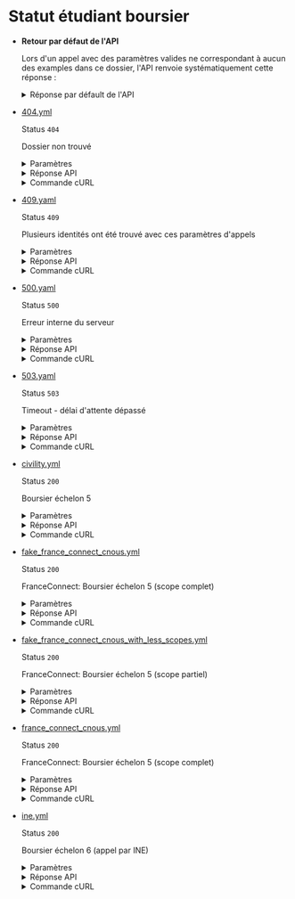 # Statut étudiant boursier
* __Retour par défaut de l'API__

  Lors d'un appel avec des paramètres valides ne correspondant à aucun des examples dans ce dossier, l'API renvoie systématiquement cette réponse :


  <details><summary>Réponse par défault de l'API</summary>
  <p>

  ```json
  {
    "nom": "Moustaki",
    "prenom": "Georges",
    "prenom2": "Claude",
    "dateNaissance": "1992-11-29",
    "lieuNaissance": "Poitiers",
    "sexe": "M",
    "boursier": true,
    "echelonBourse": "6",
    "email": "georges@moustaki.fr",
    "dateDeRentree": "2019-09-01",
    "dureeVersement": 12,
    "statut": 0,
    "statutLibelle": "définitif",
    "villeEtudes": "Brest",
    "etablissement": "Carnot"
  }
  ```

  </p>
  </details>

* [404.yml](404.yml)

  Status `404`

  Dossier non trouvé

  <details><summary>Paramètres</summary>
  <p>

  ```json
  {
    "ine": "1234567404G"
  }
  ```

  </p>
  </details>

  <details><summary>Réponse API</summary>
  <p>

  ```json
  {
    "error": "not_found",
    "reason": "Scholarship not found",
    "message": "Aucun étudiant boursier n'a pu être trouvé avec les critères de recherche fournis"
  }
  ```

  </p>
  </details>

  <details><summary>Commande cURL</summary>
  <p>

  ```bash
  curl -H "X-Api-Key: $token" \
    -G -d 'ine=1234567404G' \
    --url "https://staging.particulier.api.gouv.fr/api/v2/etudiants-boursiers"
  ```

  </p>
  </details>
* [409.yaml](409.yaml)

  Status `409`

  Plusieurs identités ont été trouvé avec ces paramètres d'appels

  <details><summary>Paramètres</summary>
  <p>

  ```json
  {
    "nom": "Homonyme",
    "prenoms": "Stéphanie",
    "dateDeNaissance": "1995-01-01",
    "lieuDeNaissance": "75001",
    "sexe": "F"
  }
  ```

  </p>
  </details>

  <details><summary>Réponse API</summary>
  <p>

  ```json
  {
    "error": "conflict",
    "reason": "Plusieurs ressources correspondent aux critères",
    "message": "Plusieurs ressources correspondent aux critères"
  }
  ```

  </p>
  </details>

  <details><summary>Commande cURL</summary>
  <p>

  ```bash
  curl -H "X-Api-Key: $token" \
    -G -d 'nom=Homonyme' -d 'prenoms=St%C3%A9phanie' -d 'dateDeNaissance=1995-01-01' -d 'lieuDeNaissance=75001' -d 'sexe=F' \
    --url "https://staging.particulier.api.gouv.fr/api/v2/etudiants-boursiers"
  ```

  </p>
  </details>
* [500.yaml](500.yaml)

  Status `500`

  Erreur interne du serveur

  <details><summary>Paramètres</summary>
  <p>

  ```json
  {
    "ine": "1234567500G"
  }
  ```

  </p>
  </details>

  <details><summary>Réponse API</summary>
  <p>

  ```json
  {
    "error": "error",
    "reason": "Internal server error",
    "message": "Une erreur interne s'est produite, l'équipe a été prévenue."
  }
  ```

  </p>
  </details>

  <details><summary>Commande cURL</summary>
  <p>

  ```bash
  curl -H "X-Api-Key: $token" \
    -G -d 'ine=1234567500G' \
    --url "https://staging.particulier.api.gouv.fr/api/v2/etudiants-boursiers"
  ```

  </p>
  </details>
* [503.yaml](503.yaml)

  Status `503`

  Timeout - délai d'attente dépassé

  <details><summary>Paramètres</summary>
  <p>

  ```json
  {
    "ine": "1234567503G"
  }
  ```

  </p>
  </details>

  <details><summary>Réponse API</summary>
  <p>

  ```json
  {
    "error": "network_error",
    "reason": "timeout of 10000 ms exceeded",
    "message": "Une erreur est survenue lors de l'appel au fournisseur de donnée"
  }
  ```

  </p>
  </details>

  <details><summary>Commande cURL</summary>
  <p>

  ```bash
  curl -H "X-Api-Key: $token" \
    -G -d 'ine=1234567503G' \
    --url "https://staging.particulier.api.gouv.fr/api/v2/etudiants-boursiers"
  ```

  </p>
  </details>
* [civility.yml](civility.yml)

  Status `200`

  Boursier échelon 5

  <details><summary>Paramètres</summary>
  <p>

  ```json
  {
    "nom": "Pagnol",
    "prenoms": "Marcel",
    "dateDeNaissance": "1998-07-12",
    "lieuDeNaissance": "75000",
    "sexe": "M"
  }
  ```

  </p>
  </details>

  <details><summary>Réponse API</summary>
  <p>

  ```json
  {
    "nom": "Pagnol",
    "prenom": "Marcel",
    "prenom2": "",
    "dateNaissance": "1998-07-12",
    "lieuNaissance": "Paris",
    "sexe": "M",
    "boursier": true,
    "echelonBourse": "5",
    "email": "marcel@pagnol.fr",
    "dateDeRentree": "2020-09-01",
    "dureeVersement": 12,
    "statut": 0,
    "statutLibelle": "définitif",
    "villeEtudes": "Evry",
    "etablissement": "ENSIIE"
  }
  ```

  </p>
  </details>

  <details><summary>Commande cURL</summary>
  <p>

  ```bash
  curl -H "X-Api-Key: $token" \
    -G -d 'nom=Pagnol' -d 'prenoms=Marcel' -d 'dateDeNaissance=1998-07-12' -d 'lieuDeNaissance=75000' -d 'sexe=M' \
    --url "https://staging.particulier.api.gouv.fr/api/v2/etudiants-boursiers"
  ```

  </p>
  </details>
* [fake_france_connect_cnous.yml](fake_france_connect_cnous.yml)

  Status `200`

  FranceConnect: Boursier échelon 5 (scope complet)

  <details><summary>Paramètres</summary>
  <p>

  ```json
  {
    "given_name": "Jean",
    "family_name": "MARTIN",
    "birthdate": "2001-01-01",
    "gender": "male",
    "birthplace": "75002",
    "birthcountry": "99100",
    "preferred_username": "jmartin_cnous"
  }
  ```

  </p>
  </details>

  <details><summary>Réponse API</summary>
  <p>

  ```json
  {
    "nom": "DUPONT",
    "prenom": "Jean",
    "prenom2": "Martin",
    "dateNaissance": "2000-01-01",
    "lieuNaissance": "Paris",
    "sexe": "M",
    "boursier": true,
    "echelonBourse": "5",
    "email": "jean@dupont.fr",
    "dateDeRentree": "2020-09-01",
    "dureeVersement": 12,
    "statut": 0,
    "statutLibelle": "définitif",
    "villeEtudes": "Bordeaux",
    "etablissement": "Camille Jullian"
  }
  ```

  </p>
  </details>

  <details><summary>Commande cURL</summary>
  <p>

  ```bash
  curl -H "X-Api-Key: $token" \
    -G -d 'given_name=Jean' -d 'family_name=MARTIN' -d 'birthdate=2001-01-01' -d 'gender=male' -d 'birthplace=75002' -d 'birthcountry=99100' -d 'preferred_username=jmartin_cnous' \
    --url "https://staging.particulier.api.gouv.fr/api/v2/etudiants-boursiers"
  ```

  </p>
  </details>
* [fake_france_connect_cnous_with_less_scopes.yml](fake_france_connect_cnous_with_less_scopes.yml)

  Status `200`

  FranceConnect: Boursier échelon 5 (scope partiel)

  <details><summary>Paramètres</summary>
  <p>

  ```json
  {
    "given_name": "Jean",
    "family_name": "MARTIN",
    "birthdate": "2001-01-01",
    "gender": "male",
    "birthplace": "75002",
    "birthcountry": "99100",
    "preferred_username": "jmartin_cnous_with_less_scopes"
  }
  ```

  </p>
  </details>

  <details><summary>Réponse API</summary>
  <p>

  ```json
  {
    "boursier": true,
    "echelonBourse": "5",
    "email": "jean@dupont.fr",
    "dateDeRentree": "2020-09-01",
    "dureeVersement": 12,
    "statut": 0,
    "statutLibelle": "définitif",
    "villeEtudes": "Bordeaux",
    "etablissement": "Camille Jullian"
  }
  ```

  </p>
  </details>

  <details><summary>Commande cURL</summary>
  <p>

  ```bash
  curl -H "X-Api-Key: $token" \
    -G -d 'given_name=Jean' -d 'family_name=MARTIN' -d 'birthdate=2001-01-01' -d 'gender=male' -d 'birthplace=75002' -d 'birthcountry=99100' -d 'preferred_username=jmartin_cnous_with_less_scopes' \
    --url "https://staging.particulier.api.gouv.fr/api/v2/etudiants-boursiers"
  ```

  </p>
  </details>
* [france_connect_cnous.yml](france_connect_cnous.yml)

  Status `200`

  FranceConnect: Boursier échelon 5 (scope complet)

  <details><summary>Paramètres</summary>
  <p>

  ```json
  {
    "given_name": "Angela Claire Louise",
    "family_name": "DUBOIS",
    "birthdate": "1962-08-24",
    "gender": "female",
    "birthplace": "75107",
    "birthcountry": "99100",
    "preferred_username": ""
  }
  ```

  </p>
  </details>

  <details><summary>Réponse API</summary>
  <p>

  ```json
  {
    "nom": "DUBOIS",
    "prenom": "Angela",
    "prenom2": "Claire",
    "dateNaissance": "1962-08-24",
    "lieuNaissance": "Paris",
    "sexe": "F",
    "boursier": true,
    "echelonBourse": "5",
    "email": "wossewodda-3728@yopmail.com ",
    "dateDeRentree": "2020-09-01",
    "dureeVersement": 12,
    "statut": 0,
    "statutLibelle": "définitif",
    "villeEtudes": "Bordeaux",
    "etablissement": "Camille Jullian"
  }
  ```

  </p>
  </details>

  <details><summary>Commande cURL</summary>
  <p>

  ```bash
  curl -H "X-Api-Key: $token" \
    -G -d 'given_name=Angela+Claire+Louise' -d 'family_name=DUBOIS' -d 'birthdate=1962-08-24' -d 'gender=female' -d 'birthplace=75107' -d 'birthcountry=99100' -d 'preferred_username=' \
    --url "https://staging.particulier.api.gouv.fr/api/v2/etudiants-boursiers"
  ```

  </p>
  </details>
* [ine.yml](ine.yml)

  Status `200`

  Boursier échelon 6 (appel par INE)

  <details><summary>Paramètres</summary>
  <p>

  ```json
  {
    "ine": "1234567890A"
  }
  ```

  </p>
  </details>

  <details><summary>Réponse API</summary>
  <p>

  ```json
  {
    "nom": "Durand",
    "prenom": "Géraldine",
    "prenom2": "",
    "dateNaissance": "1990-01-01",
    "lieuNaissance": "Paris",
    "sexe": "F",
    "boursier": true,
    "echelonBourse": "6",
    "email": "geraldine@@durand.fr",
    "dateDeRentree": "2018-09-01",
    "dureeVersement": 12,
    "statut": 0,
    "statutLibelle": "définitif",
    "villeEtudes": "Marseille",
    "etablissement": "Pagnol"
  }
  ```

  </p>
  </details>

  <details><summary>Commande cURL</summary>
  <p>

  ```bash
  curl -H "X-Api-Key: $token" \
    -G -d 'ine=1234567890A' \
    --url "https://staging.particulier.api.gouv.fr/api/v2/etudiants-boursiers"
  ```

  </p>
  </details>
